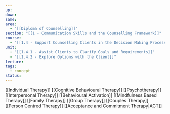 ```yaml
---
up: 
down: 
same: 
area:
  - "[[Diploma of Counselling]]"
section: "[[1 - Communication Skills and the Counselling Framework]]"
course:
  - "[[1.4 - Support Counselling Clients in the Decision Making Process]]"
unit:
  - "[[1.4.1 - Assist Clients to Clarify Goals and Requirements]]"
  - "[[1.4.2 - Explore Options with the Client]]"
lecture: 
tags:
  - concept
status: 
---
```

[[Individual Therapy]]
[[Cognitive Behavioural Therapy]]
[[Psychotherapy]]
[[Interpersonal Therapy]]
[[Behavioural Activation]]
[[Mindfulness Based Therapy]]
[[Family Therapy]]
[[Group Therapy]]
[[Couples Therapy]]
[[Person Centred Therapy]]
[[Acceptance and Commitment Therapy|ACT]]

